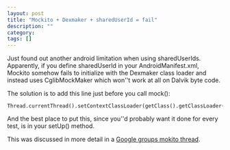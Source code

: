 ```yaml
---
layout: post
title: "Mockito + Dexmaker + sharedUserId = fail"
description: ""
category:
tags: []
---
```



Just found out another android limitation when using sharedUserIds.
Apparently, if you define sharedUserId in your AndroidManifest.xml,
Mockito somehow fails to initialize with the Dexmaker class loader and
instead uses CglibMockMaker which won''t work at all on Dalvik byte code.

The solution is to add this line just before you call mock():

    Thread.currentThread().setContextClassLoader(getClass().getClassLoader());

And the best place to put this, since you''d probably want it done for every test,
is in your setUp() method.

This was discussed in more detail in a [Google groups mokito thread](https://groups.google.com/forum/#!topic/mockito/Z2c71TqrdyA).



